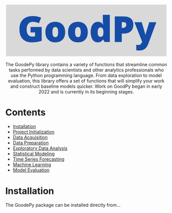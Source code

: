 
<p align = "center">
  <img width = "500" src = "https://github.com/abmathewks/GoodPy/blob/main/images/Logo.png">
</p>

<p align = "center">
  The GoodePy library contains a variety of functions that streamline common tasks performed by data scientists and
  other analytics professionals who use the Python programming language. From data exploration to model evaluation, this 
  library offers a set of functions that will simplify your work and construct baseline models quicker. Work on GoodPy began
  in early 2022 and is currently in its beginning stages.
</p>


# Contents

- [Installation](#installation)
- [Project Initialization](#project-initialization)
- [Data Acquisition](#data-acquisition)
- [Data Preparation](#data-preparation)
- [Exploratory Data Analysis](#exploratory-data-analysis)
- [Statistical Modeling](#statistical-modeling)
- [Time Series Forecasting](#time-series-forecasting)
- [Machine Learning](#machine-learning)
- [Model Evaluation](#model-evaluation)


# Installation

The GoodePy package can be installed directly from...

```r


```


